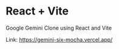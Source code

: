 # React + Vite

Google Gemini Clone using React and Vite

Link: https://gemini-six-mocha.vercel.app/
